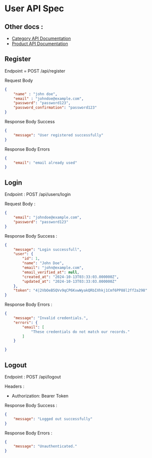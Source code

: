 # User API Spec

## Other docs :
- [Category API Documentation](./docs/category-spec.md)
- [Product API Documentation](./docs/product-spec.md)

## Register

Endpoint = POST /api/register

Request Body
```json
{
    "name" : "john doe",
    "email" : "johndoe@example.com",
    "password": "password123",
    "password_confirmation": "password123"
}
```

Response Body Success
```json
{
    "message": "User registered successfully"
}
```

Response Body Errors
```json
{
    "email": "email already used"
}
```

## Login

Endpoint : POST /api/users/login

Request Body :

```json
{
    "email": "johndoe@example.com",
    "password": "password123"
}
```

Response Body Success :

```json
{
    "message": "Login successfull",
    "user": {
        "id": 1,
        "name": "John Doe",
        "email": "john@example.com",
        "email_verified_at": null,
        "created_at": "2024-10-13T03:33:03.000000Z",
        "updated_at": "2024-10-13T03:33:03.000000Z"
    },
    "token": "4|2VbOeB5QVv9qCP6KvwWyakQRbIXhkj1Cmf6PP88l2ff2a298"
}
```
Response Body Errors :

```json
{
    "message": "Invalid credentials.",
    "errors": {
        "email": [
            "These credentials do not match our records."
        ]
    }

}
```

## Logout

Endpoint : POST /api/logout

Headers :

- Authorization: Bearer Token

Response Body Success :
```json
{
    "message": "Logged out successfully"
}
```

Response Body Errors :
```json
{
    "message": "Unauthenticated."
}
```